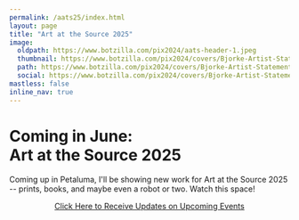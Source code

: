 ```yaml
---
permalink: /aats25/index.html
layout: page
title: "Art at the Source 2025"
image:
  oldpath: https://www.botzilla.com/pix2024/aats-header-1.jpeg
  thumbnail: https://www.botzilla.com/pix2024/covers/Bjorke-Artist-Statement-thumbs-post.jpg
  path: https://www.botzilla.com/pix2024/covers/Bjorke-Artist-Statement-thumbs-post.jpg
  social: https://www.botzilla.com/pix2024/covers/Bjorke-Artist-Statement-thumbs-post.jpg
mastless: false
inline_nav: true
---
```


<!-- <figure class="align-center">
<a href="{{ site.url}}/generations"><img src="https://www.botzilla.com/pix2024/covers/Bjorke-Artist-Statement-thumbs.jpg"></a>
<figcaption>A slice of my images and books that will be 
<a href="{{ site.url}}/book24">available at AatS 2024</a>
</figcaption>
</figure> -->

<h1>Coming in June:<br/>Art at the Source 2025</i></h1>

Coming up in Petaluma, I'll be showing new work for Art at the Source 2025 -- prints, books, and maybe even a robot or two. Watch this space!

<!--

[_Art at the Source 2024_](https://www.artatthesource.org/) has been Sonoma County's largest-ever multi-venue art exhibition and open-studios event. [**New Artworks and Books**]({{ site.url}}/book24) may still be available both from [Sebastopol Center for the Arts](https://www.sebarts.org/), retailers, or online.

For those who visited during the Open Studio Sessions at Studio 16b in Sebastopol: **Thank You** for your support, great conversations and ideas! Hope to see you at _[Art Trails 2024]({{ site.url}}/trails)_ -- in <a href="https://maps.app.goo.gl/n7iVpH6hV2J6r7yo6">PETALUMA, Studio 145</a> -- and always on the web.

### My AatS24 Experience

While I have long worked as a creator in many media, AatS's open-studio venue was new for me. The process was documented in a series of very subjective blog posts:

* [5 March: _Sonoma Sources_]({% post_url 2024-03-05-Sources %})
* [22 March: _Sprung: Ten Weeks to Go_]({% post_url 2024-03-22-Sprung %})
* [9 April: _Sailing: Eight Weeks to Go, or Maybe Two_]({% post_url 2024-04-09-Sailing %})
* [25 April: _In the Wings: Five Weeks to Go, or Today?_]({% post_url 2024-04-25-Wings %})
* [11 May: _Orders and Deliveries: Three Weeks to Go in the Fuzzy Front End_]({% post_url 2024-05-11-Deliver %})
* [23 May: _Elements: After the Opening Reception, but Before the Open Studio_]({% post_url 2024-05-23-Opened %})
* [21 June: _End of One Road..._]({% post_url 2024-06-21-Closed %})
* [24 June: _Onward_]({% post_url 2024-06-24-Onward %})

_Special Thanks to Jeweler [Barbara Harris, @BarbaraHarris_Designs](https://instagram.com/BarbaraHarris_Designs) for providing [studio gallery space!](https://www.artatthesource.org/barbara-harris) A bit like a photographer, Barbara seeks out rowdy and unusual materials to create unexpected one-of-a-kind pieces._
-->

<center><a class="btn btn--info btn--large" href="mailto:kevin+aats@vumondo.com?subject=Updates%20on%20Art%20Studio%20Events&body=Please%20keep%20me%20informed%20of%20updates%20on%20sales%20availability%20of%20your%20books%20and%20prints">Click Here to Receive Updates on Upcoming Events</a></center>
